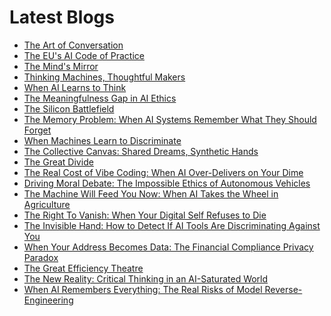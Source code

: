 <!--
**rawveg/rawveg** is a ✨ _special_ ✨ repository because its `README.md` (this file) appears on your GitHub profile.

Here are some ideas to get you started:

- 🔭 I’m currently working on ...
- 🌱 I’m currently learning ...
- 👯 I’m looking to collaborate on ...
- 🤔 I’m looking for help with ...
- 💬 Ask me about ...
- 📫 How to reach me: ...
- 😄 Pronouns: ...
- ⚡ Fun fact: ...
-->

# Latest Blogs
<!-- BLOG-POST-LIST:START -->
- [The Art of Conversation](https://dev.to/rawveg/the-art-of-conversation-20h3)
- [The EU&#39;s AI Code of Practice](https://dev.to/rawveg/the-eus-ai-code-of-practice-11pj)
- [The Mind&#39;s Mirror](https://dev.to/rawveg/the-minds-mirror-1n0c)
- [Thinking Machines, Thoughtful Makers](https://dev.to/rawveg/thinking-machines-thoughtful-makers-3mi)
- [When AI Learns to Think](https://dev.to/rawveg/when-ai-learns-to-think-4oe0)
- [The Meaningfulness Gap in AI Ethics](https://dev.to/rawveg/the-meaningfulness-gap-in-ai-ethics-2d7b)
- [The Silicon Battlefield](https://dev.to/rawveg/the-silicon-battlefield-2j16)
- [The Memory Problem: When AI Systems Remember What They Should Forget](https://smarterarticles.co.uk/the-memory-problem-when-ai-systems-remember-what-they-should-forget?pk_campaign=rss-feed)
- [When Machines Learn to Discriminate](https://dev.to/rawveg/when-machines-learn-to-discriminate-3dfg)
- [The Collective Canvas: Shared Dreams, Synthetic Hands](https://smarterarticles.co.uk/the-collective-canvas-shared-dreams-synthetic-hands?pk_campaign=rss-feed)
- [The Great Divide](https://dev.to/rawveg/the-great-divide-3ljh)
- [The Real Cost of Vibe Coding: When AI Over-Delivers on Your Dime](https://smarterarticles.co.uk/the-real-cost-of-vibe-coding-when-ai-over-delivers-on-your-dime?pk_campaign=rss-feed)
- [Driving Moral Debate: The Impossible Ethics of Autonomous Vehicles](https://smarterarticles.co.uk/driving-moral-debate-the-impossible-ethics-of-autonomous-vehicles?pk_campaign=rss-feed)
- [The Machine Will Feed You Now: When AI Takes the Wheel in Agriculture](https://smarterarticles.co.uk/the-machine-will-feed-you-now-when-ai-takes-the-wheel-in-agriculture?pk_campaign=rss-feed)
- [The Right To Vanish: When Your Digital Self Refuses to Die](https://smarterarticles.co.uk/the-right-to-vanish-when-your-digital-self-refuses-to-die?pk_campaign=rss-feed)
- [The Invisible Hand: How to Detect If AI Tools Are Discriminating Against You](https://smarterarticles.co.uk/the-invisible-hand-how-to-detect-if-ai-tools-are-discriminating-against-you?pk_campaign=rss-feed)
- [When Your Address Becomes Data: The Financial Compliance Privacy Paradox](https://smarterarticles.co.uk/when-your-address-becomes-data-the-financial-compliance-privacy-paradox?pk_campaign=rss-feed)
- [The Great Efficiency Theatre](https://dev.to/rawveg/the-great-efficiency-theatre-4dan)
- [The New Reality: Critical Thinking in an AI-Saturated World](https://smarterarticles.co.uk/the-new-reality-critical-thinking-in-an-ai-saturated-world?pk_campaign=rss-feed)
- [When AI Remembers Everything: The Real Risks of Model Reverse-Engineering](https://smarterarticles.co.uk/when-ai-remembers-everything-the-real-risks-of-model-reverse-engineering?pk_campaign=rss-feed)
<!-- BLOG-POST-LIST:END -->
